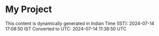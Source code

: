 # My Project

This content is dynamically generated in Indian Time (IST): 2024-07-14 17:08:50 IST
Converted to UTC: 2024-07-14 11:38:50 UTC
